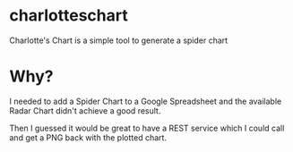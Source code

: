 # charlotteschart
Charlotte's Chart is a simple tool to generate a spider chart

# Why?
I needed to add a Spider Chart to a Google Spreadsheet and the available Radar Chart didn't achieve a good result.

Then I guessed it would be great to have a REST service which I could call and get a PNG back with the plotted chart.
